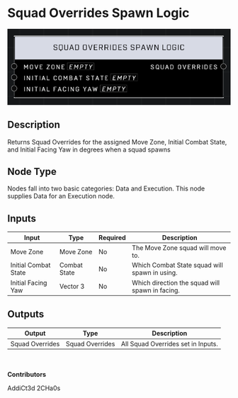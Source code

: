 # Squad Overrides Spawn Logic
![alt text](squad-overrides-spawn-logic.png)
## Description
Returns Squad Overrides for the assigned Move Zone, Initial Combat State, and Initial Facing Yaw in degrees when a squad spawns

## Node Type
Nodes fall into two basic categories: Data and Execution. This node supplies Data for an Execution node.

## Inputs
| Input            | Type             | Required | Description												    |
|------------------|------------------|----------|--------------------------------------------------------------|
| Move Zone | Move Zone | No | The Move Zone squad will move to. |
| Initial Combat State | Combat State | No | Which Combat State squad will spawn in using. |
| Initial Facing Yaw | Vector 3 | No | Which direction the squad will spawn in facing. |

## Outputs
| Output           | Type             | Description												     |
|------------------|------------------|--------------------------------------------------------------|
| Squad Overrides | Squad Overrides | All Squad Overrides set in Inputs. |

\
\
**Contributors**

AddiCt3d 2CHa0s
